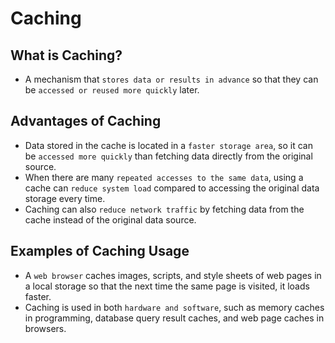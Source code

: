 # Caching

## What is Caching?

- A mechanism that `stores data or results in advance` so that they can be `accessed or reused more quickly` later.

## Advantages of Caching

- Data stored in the cache is located in a `faster storage area`, so it can be `accessed more quickly` than fetching data directly from the original source.
- When there are many `repeated accesses to the same data`, using a cache can `reduce system load` compared to accessing the original data storage every time.
- Caching can also `reduce network traffic` by fetching data from the cache instead of the original data source.

## Examples of Caching Usage

- A `web browser` caches images, scripts, and style sheets of web pages in a local storage so that the next time the same page is visited, it loads faster.
- Caching is used in both `hardware and software`, such as memory caches in programming, database query result caches, and web page caches in browsers.
